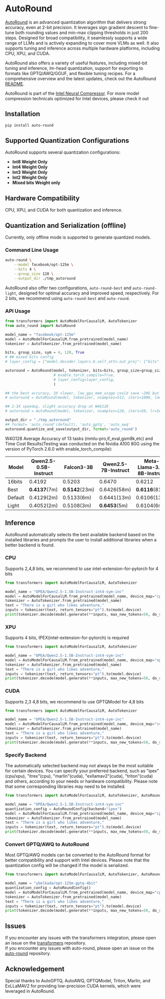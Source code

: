 <!--Copyright 2025 The HuggingFace Team. All rights reserved.
Licensed under the Apache License, Version 2.0 (the "License"); you may not use this file except in compliance with
the License. You may obtain a copy of the License at
http://www.apache.org/licenses/LICENSE-2.0
Unless required by applicable law or agreed to in writing, software distributed under the License is distributed on
an "AS IS" BASIS, WITHOUT WARRANTIES OR CONDITIONS OF ANY KIND, either express or implied. See the License for the
specific language governing permissions and limitations under the License.
⚠️ Note that this file is in Markdown but contain specific syntax for our doc-builder (similar to MDX) that may not be
rendered properly in your Markdown viewer.
-->

# AutoRound

[AutoRound](https://github.com/intel/auto-round) is an advanced quantization algorithm that delivers strong accuracy, even at 2-bit precision. 
It leverages sign gradient descent to fine-tune both rounding values and min-max clipping thresholds in just 200 steps. Designed for broad compatibility, it seamlessly supports a wide range of LLMs and is actively expanding to cover more VLMs as well. 
It also supports tuning and inference across multiple hardware platforms, including CPU, XPU, and CUDA.

AutoRound also offers a variety of useful features, including mixed-bit tuning and inference, lm-head quantization, support for exporting to formats like GPTQ/AWQ/GGUF, and flexible tuning recipes. 
For a comprehensive overview and the latest updates, check out the AutoRound [README](https://github.com/intel/auto-round).


AutoRound is part of the [Intel Neural Compressor](https://github.com/intel/neural-compressor). For more model compression technicals optimized for Intel devices, please check it out

## Installation

```bash
pip install auto-round
```

## Supported Quantization Configurations

AutoRound supports several quantization configurations:

- **Int8 Weight Only**
- **Int4 Weight Only**
- **Int3 Weight Only**
- **Int2 Weight Only**
- **Mixed bits Weight only**

## Hardware Compatibility

CPU, XPU, and CUDA for both quantization and inference.

## Quantization and Serialization (offline)

Currently, only offline mode is supported to generate quantized models.

### Command Line Usage

<hfoptions id="quantization">
<hfoption id="quantization cmd">

```bash
auto-round \
    --model facebook/opt-125m \
    --bits 4 \
    --group_size 128 \
    --output_dir ./tmp_autoround
```

AutoRound also offer two configurations, `auto-round-best` and `auto-round-light`, designed for optimal accuracy and improved speed, respectively. 
For 2 bits, we recommend using `auto-round-best` and `auto-round`.
</hfoption>

<hfoption id="quantization api">

### API Usage

```python
from transformers import AutoModelForCausalLM, AutoTokenizer
from auto_round import AutoRound

model_name = "facebook/opt-125m"
model = AutoModelForCausalLM.from_pretrained(model_name)
tokenizer = AutoTokenizer.from_pretrained(model_name)

bits, group_size, sym = 4, 128, True
# ## mixed bits config
# layer_config = {"model.decoder.layers.6.self_attn.out_proj": {"bits": 2, "group_size": 32}}

autoround = AutoRound(model, tokenizer, bits=bits, group_size=group_size, sym=sym,
                      # enable_torch_compile=True,
                      # layer_config=layer_config,
                      )

## the best accuracy, 3X slower, low_gpu_mem_usage could save ~20G but ~30% slower
# autoround = AutoRound(model, tokenizer, nsamples=512, iters=1000, low_gpu_mem_usage=True, bits=bits, group_size=group_size, sym=sym)

## 2-3X speedup, slight accuracy drop at W4G128
# autoround = AutoRound(model, tokenizer, nsamples=128, iters=50, lr=5e-3, bits=bits, group_size=group_size, sym=sym )

output_dir = "./tmp_autoround"
## format= 'auto_round'(default), 'auto_gptq', 'auto_awq'
autoround.quantize_and_save(output_dir, format='auto_round') 
```

</hfoption>

</hfoptions>

W4G128 Average Accuracy of 13 tasks (mmlu-pro,if_eval,gsm8k,etc) and Time Cost Results(Testing was conducted on the Nvidia A100 80G using the version of PyTorch 2.6.0 with enable_torch_compile):

| Model   | Qwen2.5-0.5B-Instruct | Falcon3-3B      | Qwen2.5-7B-Instruct | Meta-Llama-3.1-8B-Instruct | Falcon3-10B     | Qwen2.5-72B-Instruct |
|---------|-----------------------|-----------------|---------------------|----------------------------|-----------------|----------------------|
| 16bits  | 0.4192                | 0.5203          | 0.6470              | 0.6212                     | 0.6151          | 0.7229               |
| Best    | **0.4137**(7m)        | **0.5142**(23m) | 0.6426(58m)         | **0.6116**(81m)            | **0.6092**(81m) | 0.7242(575m)         |
| Default | 0.4129(2m)            | 0.5133(6m)      | 0.6441(13m)         | 0.6106(13m)                | 0.6080(18m)     | **0.7252**(118m)     |
| Light   | 0.4052(2m)            | 0.5108(3m)      | **0.6453**(5m)      | 0.6104(6m)                 | 0.6063(6m)      | 0.7243(37m)          |

## Inference

AutoRound automatically selects the best available backend based on the installed libraries and prompts the user to install additional libraries when a better backend is found.
<hfoptions id="inference">
<hfoption id="inference cpu">

### CPU

Supports 2,4,8 bits, we recommend to use intel-extension-for-pytorch for 4 bits 

```python
from transformers import AutoModelForCausalLM, AutoTokenizer

model_name = "OPEA/Qwen2.5-1.5B-Instruct-int4-sym-inc"
model = AutoModelForCausalLM.from_pretrained(model_name, device_map="cpu")
tokenizer = AutoTokenizer.from_pretrained(model_name)
text = "There is a girl who likes adventure,"
inputs = tokenizer(text, return_tensors="pt").to(model.device)
print(tokenizer.decode(model.generate(**inputs, max_new_tokens=50, do_sample=False)[0]))
```

<hfoption>

### XPU

<hfoption id="inference xpu">
Supports 4 bits,  IPEX(intel-extension-for-pytorch) is required

```python
from transformers import AutoModelForCausalLM, AutoTokenizer

model_name = "OPEA/Qwen2.5-1.5B-Instruct-int4-sym-inc"
model = AutoModelForCausalLM.from_pretrained(model_name, device_map="xpu")
tokenizer = AutoTokenizer.from_pretrained(model_name)
text = "There is a girl who likes adventure,"
inputs = tokenizer(text, return_tensors="pt").to(model.device)
print(tokenizer.decode(model.generate(**inputs, max_new_tokens=50, do_sample=False)[0]))
```

<hfoption>

### CUDA

<hfoption id="inference cuda">
Supports 2,3 4,8 bits, we recommend to use GPTQModel for 4,8 bits

```python
from transformers import AutoModelForCausalLM, AutoTokenizer

model_name = "OPEA/Qwen2.5-1.5B-Instruct-int4-sym-inc"
model = AutoModelForCausalLM.from_pretrained(model_name, device_map="cuda")
tokenizer = AutoTokenizer.from_pretrained(model_name)
text = "There is a girl who likes adventure,"
inputs = tokenizer(text, return_tensors="pt").to(model.device)
print(tokenizer.decode(model.generate(**inputs, max_new_tokens=50, do_sample=False)[0]))
```

<hfoption>

### Specify Backend

<hfoption id="specific backend">

The automatically selected backend may not always be the most suitable for certain devices. 
You can specify your preferred backend, such as "ipex"(cpu/xpu), "itrex"(cpu), "marlin"(cuda), "exllamav2"(cuda), "triton"(cuda) and others, according to your needs or hardware compatibility. Please note that some corresponding libraries  may need to be installed.

```python
from transformers import AutoModelForCausalLM, AutoTokenizer, AutoRoundConfig

model_name = "OPEA/Qwen2.5-1.5B-Instruct-int4-sym-inc"
quantization_config = AutoRoundConfig(backend="ipex")
model = AutoModelForCausalLM.from_pretrained(model_name, device_map="cpu", quantization_config=quantization_config)
tokenizer = AutoTokenizer.from_pretrained(model_name)
text = "There is a girl who likes adventure,"
inputs = tokenizer(text, return_tensors="pt").to(model.device)
print(tokenizer.decode(model.generate(**inputs, max_new_tokens=50, do_sample=False)[0]))
```

<hfoption>


### Convert GPTQ/AWQ to AutoRound

<hfoption id="format convert">
Most GPTQ/AWQ models can be converted to the AutoRound format for better compatibility and support with Intel devices. Please note that the quantization config will be changed if the model is serialized.

```python
from transformers import AutoModelForCausalLM, AutoTokenizer, AutoRoundConfig

model_name = "ybelkada/opt-125m-gptq-4bit"
quantization_config = AutoRoundConfig()
model = AutoModelForCausalLM.from_pretrained(model_name, device_map="cpu", quantization_config=quantization_config)
tokenizer = AutoTokenizer.from_pretrained(model_name)
text = "There is a girl who likes adventure,"
inputs = tokenizer(text, return_tensors="pt").to(model.device)
print(tokenizer.decode(model.generate(**inputs, max_new_tokens=50, do_sample=False)[0]))
```

<hfoption>



<hfoptions>

## Issues

If you encounter any issues with the transformers integration, please open an issue on
the [transformers](https://github.com/huggingface/transformers/issues) repository.  
If you encounter any issues with auto-round, please open an issue on
the [auto-round](https://github.com/intel/auto-round/issues) repository.


## Acknowledgement
Special thanks to AutoGPTQ, AutoAWQ, GPTQModel, Triton, Marlin, and ExLLaMAV2 for providing low-precision CUDA kernels, which were leveraged in AutoRound.